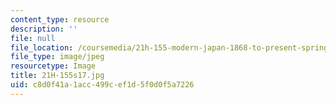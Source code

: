 ```yaml
---
content_type: resource
description: ''
file: null
file_location: /coursemedia/21h-155-modern-japan-1868-to-present-spring-2017/c8d0f41a1acc499cef1d5f0d0f5a7226_21H-155s17.jpg
file_type: image/jpeg
resourcetype: Image
title: 21H-155s17.jpg
uid: c8d0f41a-1acc-499c-ef1d-5f0d0f5a7226
---
```

